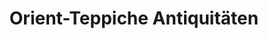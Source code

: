 ---
title: "Orient-Teppiche Antiquitäten"
url: /berlin/orient-teppiche-antiquitaeten/
shop: Antiquitäten
---